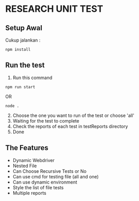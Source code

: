 # RESEARCH UNIT TEST

## Setup Awal

Cukup jalankan :
```
npm install
```

## Run the test
1. Run this command

```
npm run start
```
OR
```
node .
```

2. Choose the one you want to run of the test or choose 'all'
3. Waiting for the test to complete
4. Check the reports of each test in testReports directory 
5. Done

## The Features
- Dynamic Webdriver
- Nested File
- Can Choose Recursive Tests or No
- Can use cmd for testing file (all and one)
- Can use dynamic environment
- Style the list of file tests
- Multiple reports 

